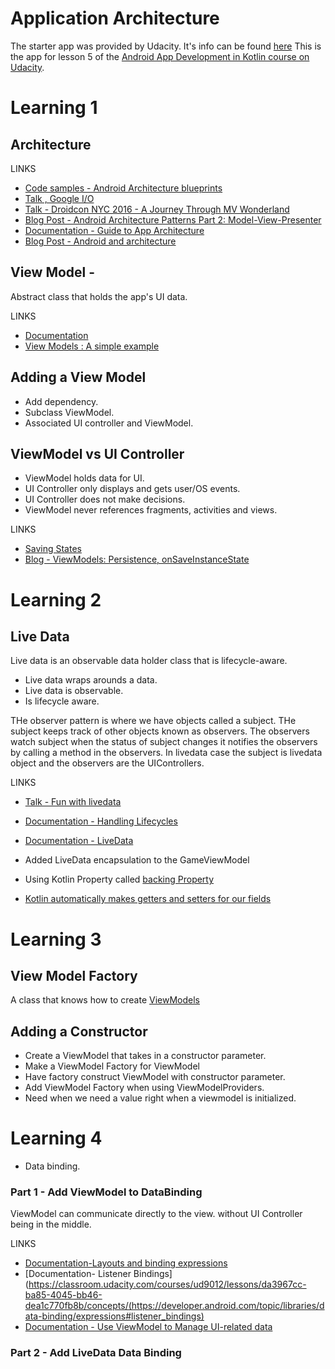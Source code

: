 # Application Architecture

The starter app was provided by Udacity. It's info can be found [here](https://github.com/udacity/andfun-kotlin-guess-it/tree/starter-code#how-to-use-this-repo-while-taking-the-course)
This is the app for lesson 5 of the [Android App Development in Kotlin course on Udacity](https://www.udacity.com/course/developing-android-apps-with-kotlin--ud9012).


# Learning 1

## Architecture

LINKS

* [Code samples - Android Architecture blueprints](https://github.com/android/architecture-samples)
* [Talk , Google I/O](https://www.youtube.com/watch?v=pErTyQpA390)
* [Talk - Droidcon NYC 2016 - A Journey Through MV Wonderland](https://www.youtube.com/watch?v=QrbhPcbZv0I)
* [Blog Post - Android Architecture Patterns Part 2: Model-View-Presenter](https://medium.com/upday-devs/android-architecture-patterns-part-2-model-view-presenter-8a6faaae14a5)
* [Documentation - Guide to App Architecture](https://developer.android.com/jetpack/docs/guide)
* [Blog Post - Android and architecture](https://android-developers.googleblog.com/2017/05/android-and-architecture.html)

## View Model -
Abstract class that holds the app's UI data.

LINKS

* [Documentation](https://developer.android.com/topic/libraries/architecture/viewmodel)
* [View Models : A simple example](https://medium.com/androiddevelopers/viewmodels-a-simple-example-ed5ac416317e)

## Adding a View Model

* Add dependency.
* Subclass ViewModel.
* Associated UI controller and ViewModel.

## ViewModel vs UI Controller

* ViewModel holds data for UI.
* UI Controller only displays and gets user/OS events.
* UI Controller does not make decisions.
* ViewModel never references fragments, activities and views.

LINKS
* [Saving States](https://developer.android.com/topic/libraries/architecture/saving-states)
* [Blog - ViewModels: Persistence, onSaveInstanceState](https://medium.com/androiddevelopers/viewmodels-persistence-onsaveinstancestate-restoring-ui-state-and-loaders-fc7cc4a6c090)

# Learning 2

## Live Data
Live data is an observable data holder class that is lifecycle-aware.

* Live data wraps arounds a data.
* Live data is observable.
* Is lifecycle aware.

THe observer pattern is where we have objects called a subject. THe subject keeps track of other objects known as observers.
The observers watch subject when the status of subject changes it notifies the observers by calling a method in the observers.
In livedata case the subject is livedata object and the observers are the UIControllers.

LINKS
* [Talk - Fun with livedata](https://www.youtube.com/watch?v=2rO4r-JOQtA)
* [Documentation - Handling Lifecycles](https://developer.android.com/topic/libraries/architecture/lifecycle)
* [Documentation - LiveData](https://developer.android.com/topic/libraries/architecture/livedata)

* Added LiveData encapsulation to the GameViewModel
* Using Kotlin Property called [backing Property](https://kotlinlang.org/docs/reference/properties.html#backing-properties)
* [Kotlin automatically makes getters and setters for our fields](https://kotlinlang.org/docs/reference/properties.html#getters-and-setters)

# Learning 3

## View Model Factory

A class that knows how to create [ViewModels](https://developer.android.com/reference/kotlin/androidx/lifecycle/ViewModelProvider.Factory.html)

## Adding a Constructor

* Create a ViewModel that takes in a constructor parameter.
* Make a ViewModel Factory for ViewModel
* Have factory construct ViewModel with constructor parameter.
* Add ViewModel Factory when using ViewModelProviders.
* Need when we need a value right when a viewmodel is initialized.

# Learning 4

* Data binding.

### Part 1 - Add ViewModel to DataBinding

ViewModel can communicate directly to the view. without UI Controller being in the middle.

LINKS
* [Documentation-Layouts and binding expressions](https://developer.android.com/topic/libraries/data-binding/expressions)
* [Documentation- Listener Bindings](https://classroom.udacity.com/courses/ud9012/lessons/da3967cc-ba85-4045-bb46-dea1c770fb8b/concepts/(https://developer.android.com/topic/libraries/data-binding/expressions#listener_bindings)
* [Documentation - Use ViewModel to Manage UI-related data](https://developer.android.com/topic/libraries/data-binding/architecture#viewmodel)

### Part 2 - Add LiveData Data Binding
